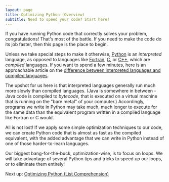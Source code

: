 ```yaml
---
layout: page
title: Optimizing Python (Overview)
subtitle: Need to speed your code? Start here!
---
```


If you have running Python code that correctly solves your problem,
congratulations! That's most of the battle. If you need to make the
code do its job faster, then this page is the place to begin. 

Unless we take special steps to make it otherwise,
[Python](https://en.wikipedia.org/wiki/Python_(programming_language))
is an _interpreted_ language, as opposed to languages like 
[Fortran](https://en.wikipedia.org/wiki/Fortran),
[C](https://en.wikipedia.org/wiki/C_(programming_language)),
or [C++](https://en.wikipedia.org/wiki/C%2B%2B),
which are _compiled_ languages. If you want to spend a few minutes, here is 
an approachable article on the [difference between interpreted languages and
compiled languages](https://www.freecodecamp.org/news/compiled-versus-interpreted-languages/). 

The upshot for us here is that interpreted languages generally run much more 
slowly than compiled languages. (Java is somewhere in between - Java code is 
compiled to _bytecode_, that is executed on a virtual machine that is running 
on the "bare metal" of your computer.) Accordingly, programs we write in Python may 
take much, much longer to execute for the same data than the equivalent program 
written in a compiled language like Fortran or C would. 

All is not lost! If we apply some simple optimization techniques to our code, we can
create Python code that is almost as fast as the compiled equivalent, with the 
added advantage that we can write in Python instead of one of those harder-to-learn
languages. 

Our biggest bang-for-the-buck, optimization-wise, is to focus on loops. We 
will take advantage of several Python tips and tricks to speed up our loops,
or to eliminate them entirely!

Next up: [Optimizing Python (List Comprehension)](../optimizing-python-list-comprehension/index.html)